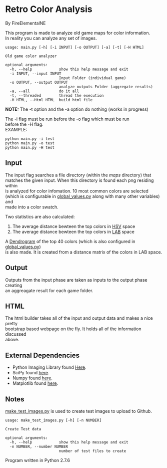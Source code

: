 Retro Color Analysis
=====

By FireElementalNE

This program is made to analyze old game maps for color information.  
In reality you can analyze any set of images. 

```
usage: main.py [-h] [-i INPUT] [-o OUTPUT] [-a] [-t] [-H HTML]

Old game color analyzer

optional arguments:
  -h, --help            show this help message and exit
  -i INPUT, --input INPUT
                        Input Folder (individual game)
  -o OUTPUT, --output OUTPUT
                        analyze outputs Folder (aggregate results)
  -a, --all             do it all
  -t, --threaded        thread the execution
  -H HTML, --Html HTML  build html file
```
**NOTE:** The -t option and the -a option do nothing (works in progress)

The -i flag must be run before the -o flag which must be run  
before the -H flag.  
EXAMPLE:  
```
python main.py -i test
python main.py -o test
python main.py -H test
```

Input
------
The input flag searches a file directory (within the *maps* directory) that  
matches the given input. When this directory is found each png residing within  
is analyzed for color infomation. 10 most common colors are selected  
(which is configurable in [global_values.py](https://github.com/FireElementalNE/RetroColorAnalysis/blob/master/globals/global_values.py) along with many other variables) and  
made into a color swatch.
  
Two statistics are also calculated:    

1. The average distance bewteen the top colors in [HSV](http://en.wikipedia.org/wiki/HSL_and_HSV) space  
2. The average distance bewteen the top colors in [LAB](http://en.wikipedia.org/wiki/Lab_color_space) space

A [Dendrogram](http://en.wikipedia.org/wiki/Dendrogram) of the top 40 colors (which is also configured in [global_values.py](https://github.com/FireElementalNE/RetroColorAnalysis/blob/master/globals/global_values.py))  
is also made. It is created from a distance matrix of the colors in LAB space.


Output
------
Outputs from the input phase are taken as inputs to the output phase creating  
an aggreagate result for each game folder.  

HTML
-------
The html builder takes all of the input and output data and makes a nice pretty  
bootstrap based webpage on the fly. It holds all of the information discussed  
above.



External Dependencies
-----

* Python Imaging Library found [Here](http://www.pythonware.com/products/pil/ "PIL").
* SciPy found [here](http://www.scipy.org/).
* Numpy found [here](http://www.numpy.org/).
* Matplotlib found [here](http://matplotlib.org/).

Notes
----
[make_test_images.py](https://github.com/FireElementalNE/RetroColorAnalysis/blob/master/make_test_images.py) is used to create test images to upload to Github.  
```
usage: make_test_images.py [-h] [-n NUMBER]

Create Test data

optional arguments:
  -h, --help            show this help message and exit
  -n NUMBER, --number NUMBER
                        number of test files to create
```

Program written in Python 2.7.6
